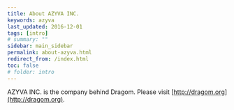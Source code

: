```yaml
---
title: About AZYVA INC.
keywords: azyva
last_updated: 2016-12-01
tags: [intro]
# summary: ""
sidebar: main_sidebar
permalink: about-azyva.html
redirect_from: /index.html
toc: false
# folder: intro
---
```


AZYVA INC. is the company behind Dragom. Please visit
[http://dragom.org](http://dragom.org).
